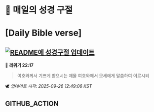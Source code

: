 # 🙏 매일의 성경 구절
# [Daily Bible verse]
## [![README에 성경구절 업데이트](https://github.com/DONGSUKA/first_test/actions/workflows/update-readme-bible.yml/badge.svg)](https://github.com/DONGSUKA/first_test/actions/workflows/update-readme-bible.yml)
<!-- START_BIBLE_VERSE -->
📖 **레위기 22:17**
> 여호와께서 기쁘게 받으시는 제물 여호와께서 모세에게 말씀하여 이르시되

🕊️ _업데이트 시각: 2025-09-26 12:49:06 KST_
  <!-- END_BIBLE_VERSE -->
## GITHUB_ACTION
